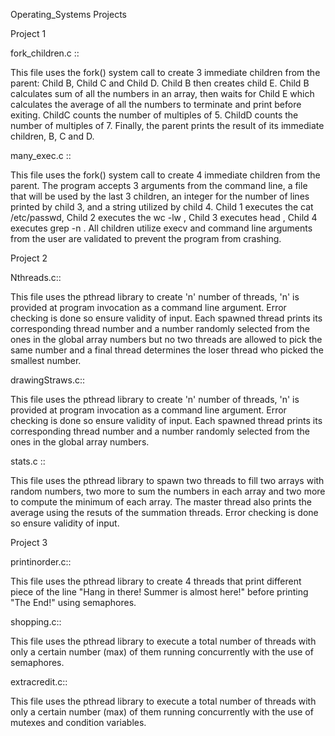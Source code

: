 Operating_Systems
Projects

Project 1


fork_children.c ::

This file uses the fork() system call to create 3 immediate children from the parent: Child B, Child C and Child D. Child B then creates child E. Child B calculates sum of all the numbers in an array, then waits for Child E which calculates the average of all the numbers to terminate and print before exiting. ChildC counts the number of multiples of 5. ChildD counts the number of multiples of 7. Finally, the parent prints the result of its immediate children, B, C and D.

many_exec.c ::

This file uses the fork() system call to create 4 immediate children from the parent. The program accepts 3 arguments from the command line, a file that will be used by the last 3 children, an integer for the number of lines printed by child 3, and a string utilized by child 4. Child 1 executes the cat /etc/passwd, Child 2 executes the wc -lw , Child 3 executes head , Child 4 executes grep -n . All children utilize execv and command line arguments from the user are validated to prevent the program from crashing.


Project 2



Nthreads.c::

This file uses the pthread library to create 'n' number of threads, 'n' is provided at program invocation as a command line argument. Error checking is done so ensure validity of input. Each spawned thread prints its corresponding thread number and a number randomly selected from the ones in the global array numbers but no two threads are allowed to pick the same number and a final thread determines the loser thread who picked the smallest number.

drawingStraws.c::

This file uses the pthread library to create 'n' number of threads, 'n' is provided at program invocation as a command line argument. Error checking is done so ensure validity of input. Each spawned thread prints its corresponding thread number and a number randomly selected from the ones in the global array numbers.

stats.c ::

This file uses the pthread library to spawn two threads to fill two arrays with random numbers, two more to sum the numbers in each array and two more to compute the minimum of each array. The master thread also prints the average using the resuts of the summation threads. Error checking is done so ensure validity of input.

Project 3



printinorder.c::

This file uses the pthread library to create 4 threads that print different piece of the line "Hang in there! Summer is almost here!" before printing "The End!" using semaphores.

shopping.c::

This file uses the pthread library to execute a total number of threads with only a certain number (max) of them running concurrently with the use of semaphores.

extracredit.c::

This file uses the pthread library to execute a total number of threads with only a certain number (max) of them running concurrently with the use of mutexes and condition variables.
